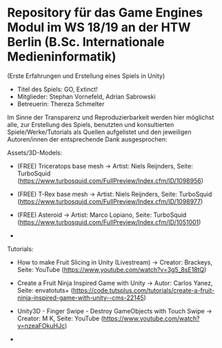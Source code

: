 # Repository für das Game Engines Modul im WS 18/19 an der HTW Berlin (B.Sc. Internationale Medieninformatik) 
(Erste Erfahrungen und Erstellung eines Spiels in Unity)

 - Titel des Spiels: GO, Extinct!
 - Mitglieder: Stephan Vornefeld, Adrian Sabrowski
 - Betreuerin: Thereza Schmelter
 

Im Sinne der Transparenz und Reproduzierbarkeit werden hier möglichst alle, zur Erstellung des Spiels, benutzten und konsultierten Spiele/Werke/Tutorials als Quellen aufgelistet und den jeweiligen Autoren/innen der entsprechende Dank ausgesprochen:

Assets/3D-Models:

- (FREE) Triceratops base mesh -> Artist: Niels Reijnders, Seite: TurboSquid (https://www.turbosquid.com/FullPreview/Index.cfm/ID/1098956)

- (FREE) T-Rex base mesh -> Artist: Niels Reijnders, Seite: TurboSquid (https://www.turbosquid.com/FullPreview/Index.cfm/ID/1098977)

- (FREE) Asteroid -> Artist: Marco Lopiano, Seite: TurboSquid (https://www.turbosquid.com/FullPreview/Index.cfm/ID/1051001)

- 


Tutorials:

- How to make Fruit Slicing in Unity (Livestream) -> Creator: Brackeys, Seite: YouTube (https://www.youtube.com/watch?v=3g5_8sE18tQ)

- Create a Fruit Ninja Inspired Game with Unity -> Autor: Carlos Yanez, Seite: envatotuts+ (https://code.tutsplus.com/tutorials/create-a-fruit-ninja-inspired-game-with-unity--cms-22145)

- Unity3D - Finger Swipe - Destroy GameObjects with Touch Swipe -> Creator: M K, Seite: YouTube (https://www.youtube.com/watch?v=nzeaFOkuHJc)

- 


